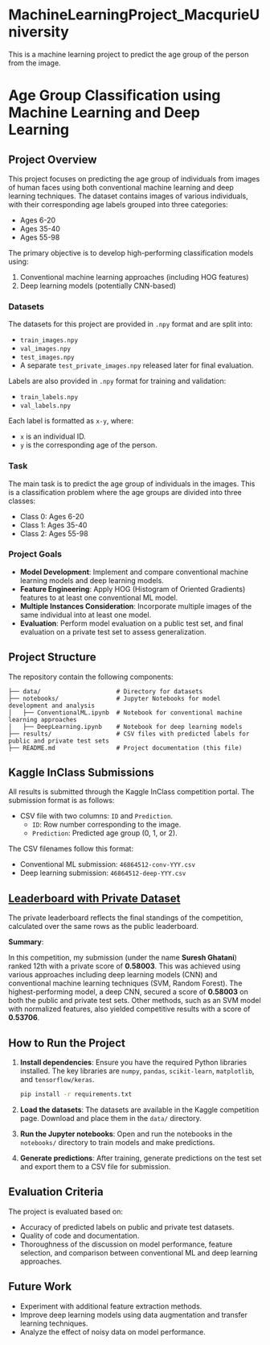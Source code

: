 # MachineLearningProject_MacqurieUniversity
This is a machine learning project to predict the age group of the person from the image. 

# Age Group Classification using Machine Learning and Deep Learning

## Project Overview

This project focuses on predicting the age group of individuals from images of human faces using both conventional machine learning and deep learning techniques. The dataset contains images of various individuals, with their corresponding age labels grouped into three categories:
- Ages 6-20
- Ages 35-40
- Ages 55-98

The primary objective is to develop high-performing classification models using:
1. Conventional machine learning approaches (including HOG features)
2. Deep learning models (potentially CNN-based)

### Datasets

The datasets for this project are provided in `.npy` format and are split into:
- `train_images.npy`
- `val_images.npy`
- `test_images.npy`
- A separate `test_private_images.npy` released later for final evaluation.

Labels are also provided in `.npy` format for training and validation:
- `train_labels.npy`
- `val_labels.npy`

Each label is formatted as `x-y`, where:
- `x` is an individual ID.
- `y` is the corresponding age of the person.

### Task

The main task is to predict the age group of individuals in the images. This is a classification problem where the age groups are divided into three classes:
- Class 0: Ages 6-20
- Class 1: Ages 35-40
- Class 2: Ages 55-98

### Project Goals
- **Model Development**: Implement and compare conventional machine learning models and deep learning models.
- **Feature Engineering**: Apply HOG (Histogram of Oriented Gradients) features to at least one conventional ML model.
- **Multiple Instances Consideration**: Incorporate multiple images of the same individual into at least one model.
- **Evaluation**: Perform model evaluation on a public test set, and final evaluation on a private test set to assess generalization.

## Project Structure

The repository contain the following components:

```plaintext
├── data/                     # Directory for datasets
├── notebooks/                # Jupyter Notebooks for model development and analysis
│   ├── ConventionalML.ipynb  # Notebook for conventional machine learning approaches
│   ├── DeepLearning.ipynb    # Notebook for deep learning models
├── results/                  # CSV files with predicted labels for public and private test sets
├── README.md                 # Project documentation (this file)

```

## Kaggle InClass Submissions

All results is submitted through the Kaggle InClass competition portal. The submission format is as follows:
- CSV file with two columns: `ID` and `Prediction`.
  - `ID`: Row number corresponding to the image.
  - `Prediction`: Predicted age group (0, 1, or 2).

The CSV filenames follow this format:
- Conventional ML submission: `46864512-conv-YYY.csv`
- Deep learning submission: `46864512-deep-YYY.csv`


## [Leaderboard with Private Dataset](https://github.com/ghatanisuresh/MachineLearningProject_MacqurieUniversity/blob/main/KaggleLeaderboard.md)

The private leaderboard reflects the final standings of the competition, calculated over the same rows as the public leaderboard.

**Summary**:

In this competition, my submission (under the name **Suresh Ghatani**) ranked 12th with a private score of **0.58003**. This was achieved using various approaches including deep learning models (CNN) and conventional machine learning techniques (SVM, Random Forest). The highest-performing model, a deep CNN, secured a score of **0.58003** on both the public and private test sets. Other methods, such as an SVM model with normalized features, also yielded competitive results with a score of **0.53706**.


## How to Run the Project

1. **Install dependencies**:
   Ensure you have the required Python libraries installed. The key libraries are `numpy`, `pandas`, `scikit-learn`, `matplotlib`, and `tensorflow/keras`.

   ```bash
   pip install -r requirements.txt
   ```

2. **Load the datasets**:
   The datasets are available in the Kaggle competition page. Download and place them in the `data/` directory.

3. **Run the Jupyter notebooks**:
   Open and run the notebooks in the `notebooks/` directory to train models and make predictions.

4. **Generate predictions**:
   After training, generate predictions on the test set and export them to a CSV file for submission.

## Evaluation Criteria

The project is evaluated based on:
- Accuracy of predicted labels on public and private test datasets.
- Quality of code and documentation.
- Thoroughness of the discussion on model performance, feature selection, and comparison between conventional ML and deep learning approaches.
  
## Future Work
- Experiment with additional feature extraction methods.
- Improve deep learning models using data augmentation and transfer learning techniques.
- Analyze the effect of noisy data on model performance.

